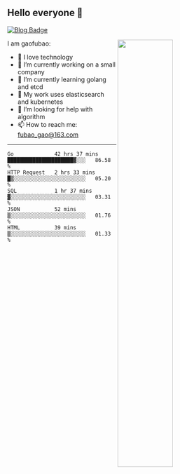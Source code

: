 ## Hello everyone 👋

[![Blog Badge](https://img.shields.io/badge/blog-60k+%20pageview-brightgreen)](https://www.jianshu.com/u/d777ec56a358)

<img align="right" width="50%" src="https://github-readme-stats.vercel.app/api?username=gaofubao&theme=onedark">

I am gaofubao:

- 🔭 I love technology
- 🌱 I’m currently working on a small company
- 👯 I’m currently learning golang and etcd
- 💬 My work uses elasticsearch and kubernetes
- 🤔 I’m looking for help with algorithm
- 📫 How to reach me: fubao_gao@163.com

---


<!--START_SECTION:waka-->
```text
Go             42 hrs 37 mins  █████████████████████▓░░░   86.58 % 
HTTP Request   2 hrs 33 mins   █▒░░░░░░░░░░░░░░░░░░░░░░░   05.20 % 
SQL            1 hr 37 mins    ▓░░░░░░░░░░░░░░░░░░░░░░░░   03.31 % 
JSON           52 mins         ▒░░░░░░░░░░░░░░░░░░░░░░░░   01.76 % 
HTML           39 mins         ▒░░░░░░░░░░░░░░░░░░░░░░░░   01.33 % 
```
<!--END_SECTION:waka-->
